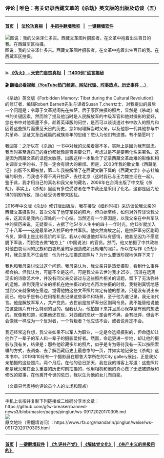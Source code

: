 ### 评论 | 唯色：有关记录西藏文革的《杀劫》英文版的出版及访谈（五）
------------------------

#### [首页](https://github.com/gfw-breaker/banned-news3/blob/master/README.md) &nbsp;&nbsp;|&nbsp;&nbsp; [法轮功真相](https://github.com/begood0513/basic/blob/master/README.md)  &nbsp;&nbsp;|&nbsp;&nbsp; [手把手翻墙教程](https://github.com/gfw-breaker/guides/wiki)  &nbsp;&nbsp;|&nbsp;&nbsp; [一键翻墙软件](https://github.com/gfw-breaker/nogfw/blob/master/README.md)  



<div id="headerimg">
 <img alt="图说：我的父亲泽仁多吉。西藏文革图片摄影者。在文革中抱着出生百日的我。在西藏军区拍摄。" src="https://www.rfa.org/mandarin/pinglun/weise/ws-09172020170305.html/260C034A-4893-4261-9A42-3F0B58C9C54F-2638-000002D50823F186_tmp.jpg/@@images/1b02da63-3710-43b5-9b02-898fca9d96ed.jpeg" title="图说：我的父亲泽仁多吉。西藏文革图片摄影者。在文革中抱着出生百日的我。在西藏军区拍摄。"/>
 <div id="headerimgcontents">
  <div id="headerimgcaption">
   <span>
    图说：我的父亲泽仁多吉。西藏文革图片摄影者。在文革中抱着出生百日的我。在西藏军区拍摄。
   </span>
   <!-- zoomattribute -->
  </div>
  <!-- headerimgcaption -->
 </div>
 <!-- headerimagecontents -->
</div>

<hr/>


#### 💥 [《伪火》 - 天安门自焚真相 ](http://158.247.195.190:10000/videos/blog/weihuo.html)&nbsp; |&nbsp; [“1400例”谎言揭秘  ](http://158.247.195.190:10000/videos/blog/jiexi1400.html)

#### [ 🎬  翻墙必看视频（YouTube热门频道、网站代理、时事热点、历史事件 ...）](https://github.com/gfw-breaker/links/blob/master/banned.md)

<div id="storytext">
 <div>
  <div class="slot_header">
  </div>
 </div>
 <p>
  《杀劫》英文版《Forbidden Memory: Tibet during the Cultural Revolution》的修订者、编辑Robert Barnett先生与译者Susan T.chen女士，对我提出的最后一个问题是：令尊于文革期间先在拉萨，后于康区拍摄的照片，显然是《杀劫》成书的关键因素，然而除了提及他当时是人民解放军的中级军官和他对摄影的爱好，您在书中对他着墨不多。趁着英译版的问世，是否可以谈谈透过书中收入的照片和因着这些照片而重见天日的历史，您如何理解当时父亲，以及他那一代其他参与中共革命、见证文革西藏篇的藏族青年的思维？您认为他们有遗憾，有不情愿吗？
  <br/>
  <br/>
  我回答：之所以在《杀劫》一书中对我的父亲着墨不多，实际上是因为我有顾虑。我当时甚至连自己的身份都犹豫是否需要公开，考虑过是不是要用化名来署名。这是因为西藏文革的话题太敏感，出版这样一本集合了记录西藏文革劫难的影像和相关调查文字的书，于我一定会有很大的麻烦。但是，2003年我的散文集《西藏笔记》出版不久即被禁，第二年我被解除了在西藏文联下属的《西藏文学》杂志社编辑的职务，而我也不得不离开拉萨，去往北京（这时我已与王力雄生活在一起）。鉴于此，我才用自己的真名和我父亲的藏名，2006年在台湾出版了中文版《杀劫》。事实上，《杀劫》里面有多位受访者在书中我还是采用了化名，这都是因为恐惧的阴影所致，担心给受访者带来困扰。
  <br/>
  <br/>
  2016年中文版《杀劫》修订版出版后，我在接受《纽约时报》采访谈论我父亲的西藏文革摄影时，首次公布了他穿军装的照片。但自始至终，如何对外界谈论我父亲，这其实是我内心深处的一个心结。当然还有一个原因是，以我父亲在中共军队中的资历来说，无疑很长，占据了他54岁人生中的四十一年时光。他13岁就加入了十八军——这是最早进入拉萨的中共军队。他突然病故之前，是拉萨军分区副司令员，算得上是比较高阶的军官。我从小知道他对军队有感情，他甚至因为不愿意脱下军装，而拒绝去做“地方上”（中国说法）的官员。然而，他又拍摄了中共政权对他由衷认同的民族和由衷热爱的家园造成如此劫难的照片。所以在写作《杀劫》时，我总是忍不住会想：他为什么拍摄这些照片？为什么要很珍视地保存下来？
  <br/>
  <br/>
  我也和我母亲讨论过这个问题。我母亲认为，我父亲只是热爱摄影，看到什么事件都会拍。但我认为，可能不全是这样。可是我父亲去世时我才25岁，沉浸在远离现实的诗歌艺术中，并没有同父亲交谈过与这些照片相关的话题，留下了无法弥补的遗憾。直到我用父亲的相机在他拍摄过的地点再次拍摄的时候，我特别真切地感觉到父亲就像站在旁边，觉得他拍这些文革照片肯定有他的想法，只是没有说出来而已。他似乎是有心在用相机去记录这些事件和场景，至于他为谁记录，我无法代言。他是解放军军人，共产党员，去世前是拉萨军分区副司令员，我不能替他说他拍这些照片有什么特别的目的。但我认为，他拍摄下来并且悉心保存是有他的想法的。就像我知道，如果他还在世，对西藏的现状一定会有不满，会有批评，但会不会像我一样成为一个反对者，一个背叛者？他应该不会，或者说肯定不会。
  <br/>
  <br/>
  我还经常这样想，我父亲如果不以军人为职业，一定是会选择摄影的，但命运却让他作了一辈子的军人和一辈子的摄影爱好者。然而，命运更进一步地，却让他的摄影与我有关，结果是：那些他珍藏多年的照片，似乎是专为等待我有一天以按图索骥的方式，去调查、去了解西藏历史上最悲惨的一页，并如实地记录在《杀劫》这本书中。2019年10月有一个摄影展在耶鲁大学所在的City gallery展出，正是我父亲拍摄的这些照片。两个月后，在他的忌日那天，我在我的博客上写道：这些照片都是我父亲在至关重要的历史时刻拍摄的，他用相机和他的真心做了无法被遮蔽和修改的叙事，在他离开今世的忌日，我以生为他的女儿而自豪。
  <br/>
  <br/>
  （文章只代表特约评论员个人的立场和观点）
 </p>
</div>

<hr/>
手机上长按并复制下列链接或二维码分享本文章：<br/>
https://github.com/gfw-breaker/banned-news3/blob/master/pages/pinglun/ws-09172020170305.md <br/>
<a href='https://github.com/gfw-breaker/banned-news3/blob/master/pages/pinglun/ws-09172020170305.md'><img src='https://github.com/gfw-breaker/banned-news3/blob/master/pages/pinglun/ws-09172020170305.md.png'/></a> <br/>
原文地址（需翻墙访问）：https://www.rfa.org/mandarin/pinglun/weise/ws-09172020170305.html


------------------------
#### [首页](https://github.com/gfw-breaker/banned-news3/blob/master/README.md) &nbsp;|&nbsp; [一键翻墙软件](https://github.com/gfw-breaker/nogfw/blob/master/README.md) &nbsp;| [《九评共产党》](https://github.com/gfw-breaker/9ping.md/blob/master/README.md#九评之一评共产党是什么) | [《解体党文化》](https://github.com/gfw-breaker/jtdwh.md/blob/master/README.md) | [《共产主义的终极目的》](https://github.com/gfw-breaker/gczydzjmd.md/blob/master/README.md)


<img src='http://gfw-breaker.win/banned-news3/pages/pinglun/ws-09172020170305.md' width='0px' height='0px'/>